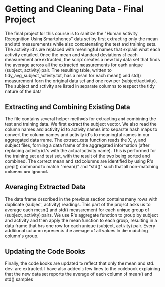 # Getting and Cleaning Data - Final Project
The final project for this course is to sanitize the "Human Activity Recognition Using Smartphones" data set by first extracting only the mean and std measurements while also concatenating the test and training sets.  The activity id's are replaced with meaningful names that explain what each activity entailed.  Once the mean and standard deviations of each measurement are extracted, the script creates a new tidy data set that finds the average across all the extracted measurements for each unique (subject, activity) pair.  The resulting table, written to tidy_avg_subject_activity.txt, has a mean for each mean() and std() measurement form the original data set and one row per (subject/activity).  The subject and activity are listed in separate columns to respect the tidy nature of the data

## Extracting and Combining Existing Data
The file contains several helper methods for extracting and combining the test and training data.  We first extract the subject vector.  We also read the column names and activity id to activity names into separate hash maps to convert the column names and activity id's to meaningful names in our aggregated data frame.  The extract_data function reads the X, y, and subject files, forming a data frame of the aggregated information (after replacing activity id.'s with the actual activity name).  This is performed for the training set and test set, with the result of the two being sorted and combined.  The correct mean and std columns are identified by using R's grepl() command to match "mean()" and "std()" such that all non-matching columns are ignored.

## Averaging Extracted Data
The data frame described in the previous section contains many rows with duplicate (subject, activity) readings.   This part of the project asks us to average each mean() and std() measurement for each unique group of (subject, activity) pairs.  We use R's aggregate function to group by subject and activity and then apply the mean function to each group, resulting in a data frame that has one row for each unique (subject, activity) pair.  Every additional column represents the average of all values in the matching column's group.

## Updating the Code Books
Finally, the code books are updated to reflect that only the mean and std. dev. are extracted.  I have also added a few lines to the codebook explaining that the new data set reports the average of each column of mean() and std() samples
